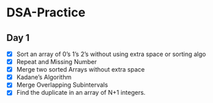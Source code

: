 # DSA-Practice

## Day 1

- [X] Sort an array of 0’s 1’s 2’s without using extra space or sorting algo
- [X] Repeat and Missing Number
- [X] Merge two sorted Arrays without extra space
- [X] Kadane’s Algorithm
- [X] Merge Overlapping Subintervals
- [X] Find the duplicate in an array of N+1 integers. 
